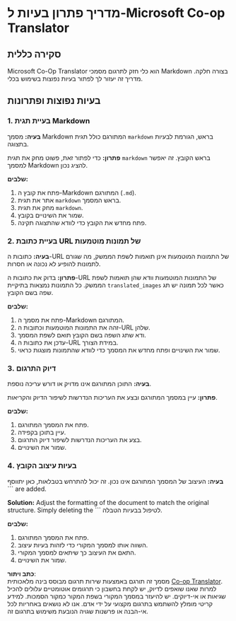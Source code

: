 <!--
CO_OP_TRANSLATOR_METADATA:
{
  "original_hash": "0788d7ebe4876c9be89132f48e09b26d",
  "translation_date": "2025-06-12T12:28:35+00:00",
  "source_file": "getting_started/troubleshooting.md",
  "language_code": "he"
}
-->
# מדריך פתרון בעיות ל-Microsoft Co-op Translator

## סקירה כללית  
Microsoft Co-Op Translator הוא כלי חזק לתרגום מסמכי Markdown בצורה חלקה. מדריך זה יעזור לך לפתור בעיות נפוצות בשימוש בכלי.

## בעיות נפוצות ופתרונות

### 1. בעיית תגית Markdown  
**בעיה:** מסמך Markdown המתורגם כולל תגית `markdown` בראש, הגורמת לבעיות בתצוגה.

**פתרון:** כדי לפתור זאת, פשוט מחק את תגית `markdown` בראש הקובץ. זה יאפשר למסמך Markdown להציג נכון.

**שלבים:**  
1. פתח את קובץ ה-Markdown המתורגם (`.md`).  
2. אתר את תגית `markdown` בראש המסמך.  
3. מחק את תגית `markdown`.  
4. שמור את השינויים בקובץ.  
5. פתח מחדש את הקובץ כדי לוודא שהתצוגה תקינה.

### 2. בעיית כתובת URL של תמונות מוטמעות  
**בעיה:** כתובות ה-URL של התמונות המוטמעות אינן תואמות לשפת הממשק, מה שגורם לתמונות להופיע לא נכונה או חסרות.

**פתרון:** בדוק את כתובות ה-URL של התמונות המוטמעות וודא שהן תואמות לשפת הממשק. כל התמונות נמצאות בתיקיית `translated_images` כאשר לכל תמונה יש תג שפה בשם הקובץ.

**שלבים:**  
1. פתח את מסמך ה-Markdown המתורגם.  
2. זהה את התמונות המוטמעות וכתובות ה-URL שלהן.  
3. ודא שתג השפה בשם הקובץ תואם לשפת המסמך.  
4. עדכן את כתובות ה-URL במידת הצורך.  
5. שמור את השינויים ופתח מחדש את המסמך כדי לוודא שהתמונות מוצגות כראוי.

### 3. דיוק התרגום  
**בעיה:** התוכן המתורגם אינו מדויק או דורש עריכה נוספת.

**פתרון:** עיין במסמך המתורגם ובצע את העריכות הנדרשות לשיפור הדיוק והקריאות.

**שלבים:**  
1. פתח את המסמך המתורגם.  
2. עיין בתוכן בקפידה.  
3. בצע את העריכות הנדרשות לשיפור דיוק התרגום.  
4. שמור את השינויים.

### 4. בעיות עיצוב הקובץ  
**בעיה:** העיצוב של המסמך המתורגם אינו נכון. זה יכול להתרחש בטבלאות, כאן יתווסף ``` are added.

**Solution:** Adjust the formatting of the document to match the original structure. Simply deleting the ``` לטיפול בבעיות הטבלה.

**שלבים:**  
1. פתח את המסמך המתורגם.  
2. השווה אותו למסמך המקורי כדי לזהות בעיות עיצוב.  
3. התאם את העיצוב כך שיתאים למסמך המקורי.  
4. שמור את השינויים.

**כתב ויתור**:  
מסמך זה תורגם באמצעות שירות תרגום מבוסס בינה מלאכותית [Co-op Translator](https://github.com/Azure/co-op-translator). למרות שאנו שואפים לדיוק, יש לקחת בחשבון כי תרגומים אוטומטיים עלולים להכיל שגיאות או אי-דיוקים. יש להיעזר במסמך המקורי בשפת המקור כמקור הסמכות. למידע קריטי מומלץ להשתמש בתרגום מקצועי על ידי אדם. אנו לא נושאים באחריות לכל אי-הבנה או פרשנות שגויה הנובעת משימוש בתרגום זה.